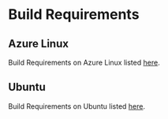 
# Build Requirements

## Azure Linux

Build Requirements on Azure Linux listed [here](./prerequisites-mariner.md).


## Ubuntu

Build Requirements on Ubuntu listed [here](./prerequisites-ubuntu.md).
